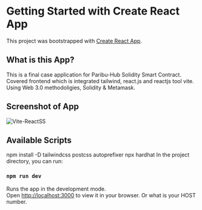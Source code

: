 # Getting Started with Create React App

This project was bootstrapped with [Create React App](https://github.com/facebook/create-react-app).

## What is this App?

This is a final case application for Paribu-Hub Solidity Smart Contract. Covered frontend which is integrated tailwind, react.js and reactjs tool vite. Using Web 3.0 methodoligies, Solidity & Metamask.

## Screenshot of App
![Vite-ReactSS](https://user-images.githubusercontent.com/25801979/213933546-5ccd3b98-78a9-47f2-a3bc-c10e676f252c.png)



## Available Scripts
npm install -D tailwindcss postcss autoprefixer
npx hardhat
In the project directory, you can run:
### `npm run dev`

Runs the app in the development mode.\
Open [http://localhost:3000](http://localhost:3000) to view it in your browser. Or what is your HOST number.
